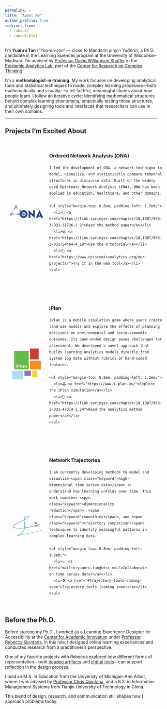 ```yaml
---
permalink: /
title: "About Me"
author_profile: true
redirect_from: 
  - /about/
  - /about.html
---
```


I’m **Yuanru Tan** (“Yoo-en-roo” — close to Mandarin pinyin *Yuǎnrú*), a Ph.D. candidate in the Learning Sciences program at the University of Wisconsin–Madison. I’m advised by [Professor David Williamson Shaffer](https://edpsych.education.wisc.edu/fac-staff/williamson-shaffer-david/) in the [Epistemic Analytics Lab](https://www.epistemicanalytics.org/), part of the [Center for Research on Complex Thinking](https://www.crct.center/).

I’m a **methodologist-in-training**. My work focuses on developing analytical tools and statistical techniques to model complex learning processes—both mathematically and visually—to tell faithful, meaningful stories about how people learn. I follow an iterative cycle: identifying mathematical structures behind complex learning phenomena, empirically testing those structures, and ultimately designing tools and interfaces that researchers can use in their own domains.

---

<style>
.project-row {
  display: flex;
  align-items: center;
  gap: 20px;
  margin-bottom: 2.5em;
  padding: 16px;
  border-radius: 12px;
  transition: background-color 0.2s ease, box-shadow 0.2s ease, transform 0.2s ease;
}

.project-row:hover {
  background-color: #f7f7f7;
  box-shadow: 0 4px 12px rgba(0, 0, 0, 0.06);
  transform: translateY(-2px);
}

.project-image {
  width: 110px;
  flex-shrink: 0;
  margin-top: 4px;
}

.project-text {
  line-height: 1.5;
}

.keyword {
  color: #61D04F;
  font-weight: 500;
}
</style>

<h2>Projects I’m Excited About</h2>

<!-- ONA -->
<div class="project-row">
  <img src="/images/ona-logo.png" alt="ONA logo" class="project-image" />
  <div class="project-text">
    <h3><strong>Ordered Network Analysis (ONA)</strong></h3>

    I led the development of ONA, a network technique to model, visualize, and statistically compare temporal structures in discourse data. Built on the widely used Epistemic Network Analysis (ENA), ONA has been applied in education, healthcare, and other domains.

    <ul style="margin-top: 0.8em; padding-left: 1.2em;">
      <li>📄 <a href="https://link.springer.com/chapter/10.1007/978-3-031-31726-2_8">Read the method paper</a></li>
      <li>💻 <a href="https://link.springer.com/chapter/10.1007/978-3-031-54464-4_18">Use the R tutorial</a></li>
      <li>🧪 <a href="https://www.epistemicanalytics.org/our-projects/">Try it in the web tool</a></li>
    </ul>
  </div>
</div>

<!-- iPlan -->
<div class="project-row">
  <img src="/images/iplan-logo.png" alt="iPlan logo" class="project-image" />
  <div class="project-text">
    <h3><strong>iPlan</strong></h3>

    iPlan is a mobile simulation game where users create land-use models and explore the effects of planning decisions on environmental and socio-economic outcomes. Its open-ended design poses challenges for assessment. We developed a novel approach that builds learning analytics models directly from system log data without rubrics or hand-coded features.

    <ul style="margin-top: 0.8em; padding-left: 1.2em;">
      <li>🕹️ <a href="https://www.i-plan.us/">Explore the iPlan simulation</a></li>
      <li>🧠 <a href="https://link.springer.com/chapter/10.1007/978-3-031-47014-1_24">Read the analytics method paper</a></li>
    </ul>
  </div>
</div>

<!-- Trajectories -->
<div class="project-row">
  <img src="/images/trajectory-logo.png" alt="Trajectory logo" class="project-image" />
  <div class="project-text">
    <h3><strong>Network Trajectories</strong></h3>

    I am currently developing methods to model and visualize <span class="keyword">high-dimensional time series data</span> to understand how learning unfolds over time. This work combines <span class="keyword">dimensionality reduction</span>, <span class="keyword">smoothing</span>, and <span class="keyword">trajectory comparison</span> techniques to identify meaningful patterns in complex learning data.

    <ul style="margin-top: 0.8em; padding-left: 1.2em;">
      <li>📈 <a href="mailto:yuanru.tan@wisc.edu">Collaborate on time series data?</a></li>
      <li>🛠️ <a href="#trajectory-tools-coming-soon">Trajectory tools (coming soon)</a></li>
    </ul>
  </div>
</div>


## Before the Ph.D.

Before starting my Ph.D., I worked as a Learning Experience Designer for Accessibility at the [Center for Academic Innovation](https://ai.umich.edu/) under [Professor Rebecca Quintana](https://marsal.umich.edu/directory/faculty-staff/rebecca-quintana). In this role, I designed online learning experiences and conducted research from a practitioner’s perspective.

One of my favorite projects with Rebecca explored how different forms of representation—both [beaded artifacts](https://dl.acm.org/doi/10.1145/3170427.3188650) and [digital tools](https://link.springer.com/article/10.1007/s11528-021-00592-x)—can support reflection in the design process.

I hold an M.A. in Education from the University of Michigan–Ann Arbor, where I was advised by [Professor Chris Quintana](https://marsal.umich.edu/directory/faculty-staff/christopher-quintana), and a B.S. in Information Management Systems from Tianjin University of Technology in China.

This blend of design, research, and communication still shapes how I approach problems today.
